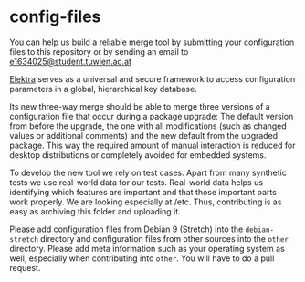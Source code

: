 # config-files

You can help us build a reliable merge tool by submitting your configuration files to this repository or by sending an email to e1634025@student.tuwien.ac.at

[Elektra](https://www.libelektra.org) serves as a universal and secure framework to access configuration parameters in a global, hierarchical key database. 

Its new three-way merge should be able to merge three versions of a configuration file that occur during a package upgrade:
The default version from before the upgrade, the one with all modifications (such as changed values or additional comments) and the new default from the upgraded package.
This way the required amount of manual interaction is reduced for desktop distributions or completely avoided for embedded systems.

To develop the new tool we rely on test cases.
Apart from many synthetic tests we use real-world data for our tests.
Real-world data helps us identifying which features are important and that those important parts work properly.
We are looking especially at /etc. Thus, contributing is as easy as archiving this folder and uploading it.

Please add configuration files from Debian 9 (Stretch) into the `debian-stretch` directory and configuration files from other sources into the `other` directory.
Please add meta information such as your operating system as well, especially when contributing into `other`. 
You will have to do a pull request.
